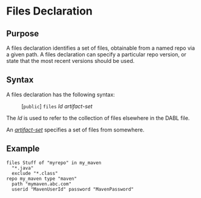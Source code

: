 # Files Declaration

## Purpose

A files declaration identifies a set of files, obtainable from a named repo via a given path.
A files declaration can specify a particular repo version, or state that the most
recent versions should be used.

## Syntax

A files declaration has the following syntax:

<dl>
<dd>[<code>public</code>] <code>files</code> <i>Id</i> <i>artifact-set</i>
</dl>

The *Id* is used to refer to the collection of files elsewhere in the DABL file.

An <i><a href="artifact_set.md">artifact-set</a></i> specifies a set of files from somewhere.

## Example

```
files Stuff of "myrepo" in my_maven
  "*.java"
  exclude "*.class"
repo my_maven type "maven"
  path "mymaven.abc.com"
  userid "MavenUserId" password "MavenPassword"
```
